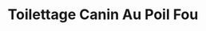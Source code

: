 ---
title: "Toilettage Canin Au Poil Fou"
url: /les-cedres/toilettage-canin-au-poil-fou/
shop: pet grooming
---
